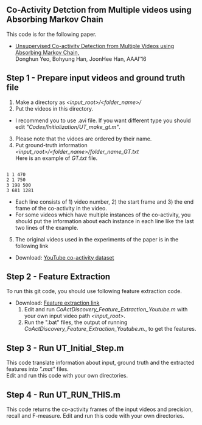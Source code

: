 ## Co-Activity Detction from Multiple videos using Absorbing Markov Chain

This code is for the following paper.

- <a href="http://cvlab.postech.ac.kr/research/coactivity/">Unsupervised Co-activity Detection from Multiple Videos using Absorbing Markov Chain,</a><br>
Donghun Yeo, Bohyung Han, JoonHee Han, AAAI'16

## Step 1 - Prepare input videos and ground truth file
  1. Make a directory as _<input_root>/<folder_name>/_ <br>
  2. Put the videos in this directory. 
  - I recommend you to use .avi file. If you want different type you should edit _"Codes/Initialization/UT_make_gt.m"_.
  3. Please note that the vidoes are ordered by their name.
  4. Put ground-truth information _<input_root>/<folder_name>/folder_name_GT.txt_ <br>
  Here is an example of _GT.txt_ file.
<pre><code>
1 1 470
2 1 750
3 198 500
3 681 1281
</code></pre>
  - Each line consists of 1) video number, 2) the start frame and 3) the end frame of the co-activity in the video.<br>
  - For some videos which have multiple instances of the co-activity, you should put the information about each instance in each line like the last two lines of the example.

  5. The original videos used in the experiments of the paper is in the following link
  - Download: <a href="https://drive.google.com/open?id=0B89l1vetFfpqYzZqR3RXZ09jeDg">YouTube co-activity dataset</a> </li>

## Step 2 - Feature Extraction
To run this git code, you should use following feature extraction code.<br>
- Download: <a href="http://cvlab.postech.ac.kr/research/coactivity/yeo-han.pdf">Feature extraction link</a>
  1. Edit and run _CoActDiscovery_Feature_Extraction_Youtube.m_ with your own input video path _<input_root>_.
  2. Run the ".bat" files, the output of running _CoActDiscovery_Feature_Extraction_Youtube.m_., to get the features.

## Step 3 - Run UT_Initial_Step.m
This code translate information about input, ground truth and the extracted features into _".mat"_ files.<br>
Edit and run this code with your own directories.

## Step 4 - Run UT_RUN_THIS.m
This code returns the co-activity frames of the input videos and precision, recall and F-measure.
Edit and run this code with your own directories.
